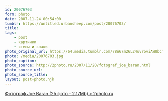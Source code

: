 ```yaml
---
id: 20076703
form: photo
date: 2007-11-24 00:54:00
tumblr: https://untitled.urbansheep.com/post/20076703/
title:
tags:
    - post
    - картинки
    - стены и знаки
photo_original_url: https://64.media.tumblr.com/78n67m26L24uvroviAWUbcfn_1280.jpg
photo: /media/20076703.jpg
photo_caption: 
photo_source: http://2photo.ru/2007/11/20/fotograf_joe_baran.html
photo_source_url:
photo_source_title:
layout: post-photo.njk
---
```


<p><a href="http://2photo.ru/2007/11/20/fotograf_joe_baran.html">Фотограф Joe Baran (25 фото - 2.17Mb) » 2photo.ru</a></p>
